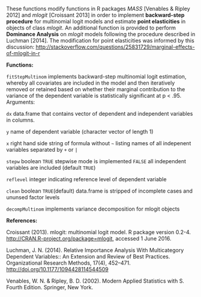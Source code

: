 These functions modify functions in R packages _MASS_ [Venables & Ripley 2012] and _mlogit_ [Croissant 2013] in order to implement **backward-step procedure** for multinomial logit models and estimate **point elasticities** in objects of class _mlogit_. An additional function is provided to perform **Dominance Analysis** on _mlogit_ models following the procedure described in Luchman [2014]. The modification for point elasticities was informed by this discussion: http://stackoverflow.com/questions/25831729/marginal-effects-of-mlogit-in-r

**Functions:**

`fitStepMultinom` implements backward-step multinomial logit estimation, whereby all covariates are included in the model and then iteratively removed or retained based on whether their marginal contribution to the variance of the dependent variable is statistically significant at p < .95. Arguments:

  `dx`        data.frame that contains vector of dependent and independent variables in columns.
  
  `y`         name of dependent variable (character vector of length 1)
  
  `x`         right hand side string of formula without `~` listing names of all indepenent variables separated by `+` or `|`
  
  `stepw`     boolean `TRUE` stepwise mode is implemented `FALSE` all independent variables are included (default `TRUE`)
  
  `reflevel`  integer indicating reference level of dependent variable
  
  `clean`     boolean `TRUE`(default) data.frame is stripped of incomplete cases and ununsed factor levels

`decompMultinom` implements variance decomposition for mlogit objects 

**References:**

Croissant (2013). mlogit: multinomial logit model. R package version 0.2-4. http://CRAN.R-project.org/package=mlogit, accessed 1 June 2016.

Luchman, J. N. (2014). Relative Importance Analysis With Multicategory Dependent Variables:: An Extension and Review of Best Practices. Organizational Research Methods, 17(4), 452–471. http://doi.org/10.1177/1094428114544509

Venables, W. N. & Ripley, B. D. (2002). Modern Applied Statistics with S. Fourth Edition. Springer, New York.
